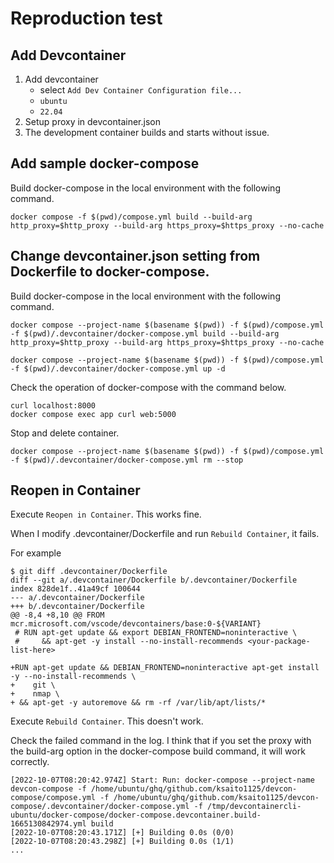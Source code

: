 # Reproduction test

## Add Devcontainer

1. Add devcontainer
   * select ``Add Dev Container Configuration file...``
   * ``ubuntu``
   * ``22.04``
1. Setup proxy in devcontainer.json
1. The development container builds and starts without issue.

## Add sample docker-compose

Build docker-compose in the local environment with the following command.

```
docker compose -f $(pwd)/compose.yml build --build-arg http_proxy=$http_proxy --build-arg https_proxy=$https_proxy --no-cache
```

## Change devcontainer.json setting from Dockerfile to docker-compose.

Build docker-compose in the local environment with the following command.

```
docker compose --project-name $(basename $(pwd)) -f $(pwd)/compose.yml -f $(pwd)/.devcontainer/docker-compose.yml build --build-arg http_proxy=$http_proxy --build-arg https_proxy=$https_proxy --no-cache
```

```
docker compose --project-name $(basename $(pwd)) -f $(pwd)/compose.yml -f $(pwd)/.devcontainer/docker-compose.yml up -d
```

Check the operation of docker-compose with the command below.

```
curl localhost:8000
docker compose exec app curl web:5000
```

Stop and delete container.

```
docker compose --project-name $(basename $(pwd)) -f $(pwd)/compose.yml -f $(pwd)/.devcontainer/docker-compose.yml rm --stop
```

## Reopen in Container

Execute ``Reopen in Container``.
This works fine.

When I modify .devcontainer/Dockerfile and run ``Rebuild Container``, it fails.

For example

```
$ git diff .devcontainer/Dockerfile 
diff --git a/.devcontainer/Dockerfile b/.devcontainer/Dockerfile
index 828de1f..41a49cf 100644
--- a/.devcontainer/Dockerfile
+++ b/.devcontainer/Dockerfile
@@ -8,4 +8,10 @@ FROM mcr.microsoft.com/vscode/devcontainers/base:0-${VARIANT}
 # RUN apt-get update && export DEBIAN_FRONTEND=noninteractive \
 #     && apt-get -y install --no-install-recommends <your-package-list-here>
 
+RUN apt-get update && DEBIAN_FRONTEND=noninteractive apt-get install -y --no-install-recommends \
+    git \
+    nmap \
+ && apt-get -y autoremove && rm -rf /var/lib/apt/lists/*
```

Execute ``Rebuild Container``.
This doesn't work.

Check the failed command in the log.
I think that if you set the proxy with the build-arg option in the docker-compose build command, it will work correctly.

```
[2022-10-07T08:20:42.974Z] Start: Run: docker-compose --project-name devcon-compose -f /home/ubuntu/ghq/github.com/ksaito1125/devcon-compose/compose.yml -f /home/ubuntu/ghq/github.com/ksaito1125/devcon-compose/.devcontainer/docker-compose.yml -f /tmp/devcontainercli-ubuntu/docker-compose/docker-compose.devcontainer.build-1665130842974.yml build
[2022-10-07T08:20:43.171Z] [+] Building 0.0s (0/0)                                                         
[2022-10-07T08:20:43.298Z] [+] Building 0.0s (1/1)                                                         
...
```